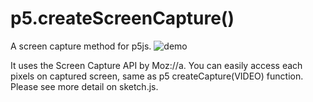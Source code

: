 # p5.createScreenCapture()
A screen capture method for p5js.
![demo](demo.gif)


It uses the Screen Capture API by Moz://a. You can easily access each pixels on captured screen, same as p5 createCapture(VIDEO) function. Please see more detail on sketch.js. 